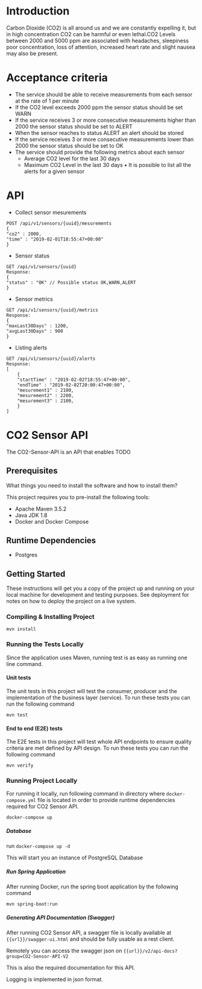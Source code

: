 # Introduction
Carbon Dioxide (CO2) is all around us and we are constantly expelling it, but in high concentration CO2 can be harmful or even lethal.CO2 Levels between 2000 and 5000 ppm are associated with headaches, sleepiness poor concentration, loss of attention, increased heart rate and slight nausea may also be present.
# Acceptance criteria
- The service should be able to receive measurements from each sensor at the rate of 1 per minute
- If the CO2 level exceeds 2000 ppm the sensor status should be set WARN
- If the service receives 3 or more consecutive measurements higher than 2000 the sensor status should be set to ALERT
- When the sensor reaches to status ALERT an alert should be stored
- If the service receives 3 or more consecutive measurements lower than 2000 the sensor status should be set to OK
- The service should provide the following metrics about each sensor
    - Average CO2 level for the last 30 days
    - Maximum CO2 Level in the last 30 days
• It is possible to list all the alerts for a given sensor
# API
- Collect sensor mesurements
```
POST /api/v1/sensors/{uuid}/mesurements
{
"co2" : 2000,
"time" : "2019-02-01T18:55:47+00:00"
}
```
- Sensor status
```
GET /api/v1/sensors/{uuid}
Response:
{
"status" : "OK" // Possible status OK,WARN,ALERT
}
```
- Sensor metrics
```
GET /api/v1/sensors/{uuid}/metrics
Response:
{
"maxLast30Days" : 1200,
"avgLast30Days" : 900
}
```
- Listing alerts
```
GET /api/v1/sensors/{uuid}/alerts
Response:
[
    {
    "startTime" : "2019-02-02T18:55:47+00:00",
    "endTime" : "2019-02-02T20:00:47+00:00",
    "mesurement1" : 2100,
    "mesurement2" : 2200,
    "mesurement3" : 2100,
    }
]
```


# CO2 Sensor API
The CO2-Sensor-API is an API that enables TODO

## Prerequisites
What things you need to install the software and how to install them?

This project requires you to pre-install the following tools:

- Apache Maven 3.5.2
- Java JDK 1.8
- Docker and Docker Compose

## Runtime Dependencies
* Postgres

    
## Getting Started
These instructions will get you a copy of the project up and running on your local machine for development and testing purposes. See deployment for notes on how to deploy the project on a live system.

### Compiling & Installing Project
    
```
mvn install
```

### Running the Tests Locally
Since the application uses Maven, running test is as easy as running one line command.

#### Unit tests
The unit tests in this project will test the consumer, producer and the implementation of the business layer (service). To run these tests you can run the following command

```
mvn test
```

#### End to end (E2E) tests
The E2E tests in this project will test whole API endpoints to ensure quality criteria are met defined by API design. To run these tests you can run the following command

```
mvn verify
```

### Running Project Locally
For running it locally, run following command in directory where `docker-compose.yml` file is located in order to provide runtime dependencies required for CO2 Sensor API.

``` 
docker-compose up
```

##### Database
run ```docker-compose up -d```

This will start you an instance of PostgreSQL Database


##### Run Spring Application
After running Docker, run the spring boot application by the following command 

```
mvn spring-boot:run
```

##### Generating API Documentation (Swagger)
After running CO2 Sensor API, a swagger file is locally available at ```{{url}}/swagger-ui.html``` and should be fully usable as a rest client.

Remotely you can access the swagger json on ```{{url}}/v2/api-docs?group=CO2-Sensor-API-V2```

This is also the required documentation for this API.

Logging is implemented in json format.




